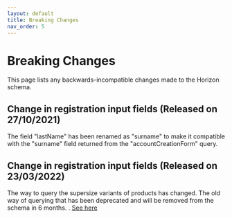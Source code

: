 ```yaml
---
layout: default
title: Breaking Changes
nav_order: 5
---
```


# Breaking Changes

This page lists any backwards-incompatible changes made to the Horizon schema. 

## Change in registration input fields (Released on 27/10/2021)

The field "lastName" has been renamed as "surname" to make it compatible with the "surname" field returned from the "accountCreationForm" query.


## Change in registration input fields (Released on 23/03/2022)

The way to query the supersize variants of products has changed. The old way of querying that has been deprecated and will be removed from the schema in 6 months.
. [See here](examples/features/supersize.md)